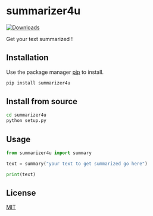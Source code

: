 # summarizer4u

[![Downloads](https://static.pepy.tech/personalized-badge/summarizer4u?period=total&units=international_system&left_color=black&right_color=orange&left_text=Downloads)](https://pepy.tech/project/summarizer4u)

Get your text summarized !

## Installation

Use the package manager [pip](https://pip.pypa.io/en/stable/) to install.

```bash
pip install summarizer4u
```

## Install from source

```bash
cd summarizer4u 
python setup.py
```

## Usage

```python
from summarizer4u import summary

text = summary("your text to get summarized go here")

print(text)
```

## License
[MIT](https://choosealicense.com/licenses/mit/)
